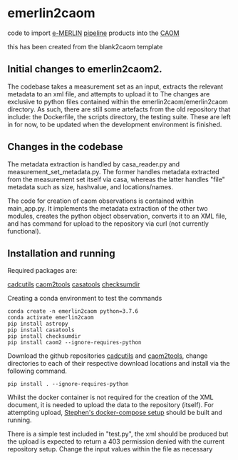 # emerlin2caom

code to import [e-MERLIN](https://www.e-merlin.ac.uk) [pipeline](https://github.com/e-merlin/eMERLIN_CASA_pipeline) products into the [CAOM](https://github.com/opencadc/caom2)

this has been created from the blank2caom template

## Initial changes to emerlin2caom2.

The codebase takes a measurement set as an input, extracts the relevant metadata to an xml file, and attempts to upload it to
The changes are exclusive to python files contained within the emerlin2caom/emerlin2caom directory. As such, there are still some 
artefacts from the old repository that include: the Dockerfile, the scripts directory, the testing suite. 
These are left in for now, to be updated when the development environment is finished.

## Changes in the codebase

The metadata extraction is handled by casa_reader.py and measurement_set_metadata.py. 
The former handles metadata extracted from the measurement set itself via casa, whereas the latter handles "file" metadata such as size,
hashvalue, and locations/names.

The code for creation of caom observations is contained within main_app.py.
It implements the metadata extraction of the other two modules, creates the python object observation,
converts it to an XML file, and has command for upload to the repository via curl (not currently functional).

## Installation and running

Required packages are:

[cadcutils](https://github.com/opencadc/cadctools/tree/main/cadcutils)
[caom2tools](https://github.com/opencadc/caom2tools/tree/main)
[casatools](https://pypi.org/project/casatools/)
[checksumdir](https://pypi.org/project/checksumdir/)

Creating a conda environment to test the commands
```
conda create -n emerlin2caom python=3.7.6
conda activate emerlin2caom
pip install astropy
pip install casatools
pip install checksumdir
pip install caom2 --ignore-requires-python
```
Download the github repositories [cadcutils](https://github.com/opencadc/cadctools/tree/main/cadcutils) and 
[caom2tools](https://github.com/opencadc/caom2tools/tree/main), change directories to each of their respective download 
locations and install via the following command.
```
pip install . --ignore-requires-python
```

Whilst the docker container is not required for the creation of the XML document, it is needed to upload the data to 
the repository (itself). 
For attempting upload, [Stephen's docker-compose setup](https://github.com/uksrc/caomdev) should be built and running. 

There is a simple test included in "test.py", the xml should be produced but the upload is expected to return a 403 
permission denied with the current repository setup. 
Change the input values within the file as necessary

